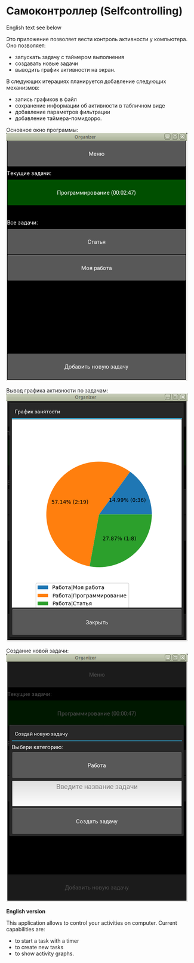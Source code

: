 Самоконтроллер (Selfcontrolling)
=================================

English text see below

Это приложение позволяет вести контроль активности у компьютера. Оно позволяет:
* запускать задачу с таймером выполнения
* создавать новые задачи
* выводить график активности на экран.

В следующих итерациях планируется добавление следующих механизмов:
* запись графиков в файл
* сохранение информации об активности в табличном виде
* добавление параметров фильтрации
* добавление таймера-помидорро.

Основное окно программы:
![Основное окно программы](screenshots/main_window.png)

Вывод графика активности по задачам:
![График активности за день](screenshots/business_graph.png)

Создание новой задачи:
![Создание новой задачи](screenshots/task_creation_popup.png)

**English version**

This application allows to control your activities on computer. Current
capabilities are:
* to start a task with a timer
* to create new tasks
* to show activity graphs.




